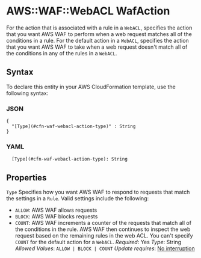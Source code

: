 # AWS::WAF::WebACL WafAction<a name="aws-properties-waf-webacl-action"></a>

For the action that is associated with a rule in a `WebACL`, specifies the action that you want AWS WAF to perform when a web request matches all of the conditions in a rule\. For the default action in a `WebACL`, specifies the action that you want AWS WAF to take when a web request doesn't match all of the conditions in any of the rules in a `WebACL`\.

## Syntax<a name="aws-properties-waf-webacl-action-syntax"></a>

To declare this entity in your AWS CloudFormation template, use the following syntax:

### JSON<a name="aws-properties-waf-webacl-action-syntax.json"></a>

```
{
  "[Type](#cfn-waf-webacl-action-type)" : String
}
```

### YAML<a name="aws-properties-waf-webacl-action-syntax.yaml"></a>

```
  [Type](#cfn-waf-webacl-action-type): String
```

## Properties<a name="aws-properties-waf-webacl-action-properties"></a>

`Type`  <a name="cfn-waf-webacl-action-type"></a>
Specifies how you want AWS WAF to respond to requests that match the settings in a `Rule`\. Valid settings include the following:
+  `ALLOW`: AWS WAF allows requests
+  `BLOCK`: AWS WAF blocks requests
+  `COUNT`: AWS WAF increments a counter of the requests that match all of the conditions in the rule\. AWS WAF then continues to inspect the web request based on the remaining rules in the web ACL\. You can't specify `COUNT` for the default action for a `WebACL`\.
*Required*: Yes
*Type*: String
*Allowed Values*: `ALLOW | BLOCK | COUNT`
*Update requires*: [No interruption](https://docs.aws.amazon.com/AWSCloudFormation/latest/UserGuide/using-cfn-updating-stacks-update-behaviors.html#update-no-interrupt)
